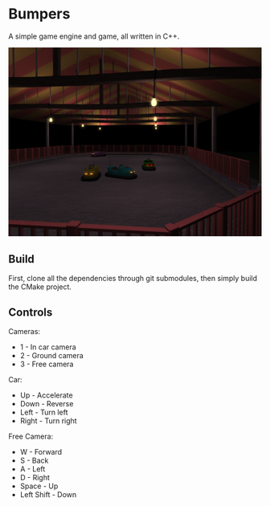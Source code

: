 
# Bumpers
A simple game engine and game, all written in C++.

![Bumpers](https://raw.githubusercontent.com/BenJilks/Bumpers/master/screenshots/bumpers.png)

## Build
First, clone all the dependencies through git submodules, then simply build the CMake project.

## Controls
Cameras:
- 1 - In car camera
- 2 - Ground camera
- 3 - Free camera

Car:
- Up - Accelerate
- Down - Reverse
- Left - Turn left
- Right - Turn right

Free Camera:
- W - Forward
- S - Back
- A - Left
- D - Right
- Space - Up
- Left Shift - Down

